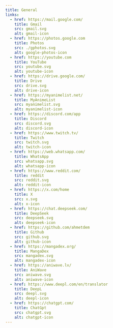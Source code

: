 ```yaml
---
title: General
links:
  - href: https://mail.google.com/
    title: Gmail
    src: gmail.svg
    alt: gmail-icon
  - href: https://photos.google.com
    title: Photos
    src: ./gphotos.svg
    alt: google-photos-icon
  - href: https://youtube.com
    title: YouTube
    src: youtube.svg
    alt: youtube-icon
  - href: https://drive.google.com/
    title: Drive
    src: drive.svg
    alt: drive-icon
  - href: https://myanimelist.net/
    title: MyAnimeList
    src: myanimelist.svg
    alt: myanimelist-icon
  - href: https://discord.com/app
    title: Discord
    src: discord.svg
    alt: discord-icon
  - href: https://www.twitch.tv/
    title: Twitch
    src: twitch.svg
    alt: twitch-icon
  - href: https://web.whatsapp.com/
    title: WhatsApp
    src: whatsapp.svg
    alt: whatsapp-icon
  - href: https://www.reddit.com/
    title: reddit
    src: reddit.svg
    alt: reddit-icon
  - href: https://x.com/home
    title: X
    src: x.svg
    alt: x-icon
  - href: https://chat.deepseek.com/
    title: DeepSeek
    src: deepseek.svg
    alt: deepseek-icon
  - href: https://github.com/ahmetdem
    title: Github
    src: github.svg
    alt: github-icon
  - href: https://mangadex.org/
    title: MangaDex
    src: mangadex.svg
    alt: mangadex-icon
  - href: https://aniwave.lv/
    title: AniWave
    src: aniwave.svg
    alt: aniwave-icon
  - href: https://www.deepl.com/en/translator
    title: DeepL
    src: deepl.svg
    alt: deepl-icon
  - href: https://chatgpt.com/
    title: ChatGpt
    src: chatgpt.svg
    alt: chatgpt-icon
---
```

